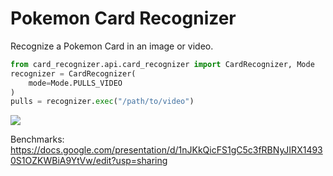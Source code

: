 # Pokemon Card Recognizer

Recognize a Pokemon Card in an image or video.

```python
from card_recognizer.api.card_recognizer import CardRecognizer, Mode 
recognizer = CardRecognizer(
    mode=Mode.PULLS_VIDEO
)
pulls = recognizer.exec("/path/to/video")
```
![](https://github.com/prateekt/pokemon-card-recognizer/blob/16ac467082080230a0da9e3667d896951c3db681/example.png?raw=true)

Benchmarks: https://docs.google.com/presentation/d/1nJKkQicFS1gC5c3fRBNyJIRX14930S1OZKWBiA9YtVw/edit?usp=sharing


    
